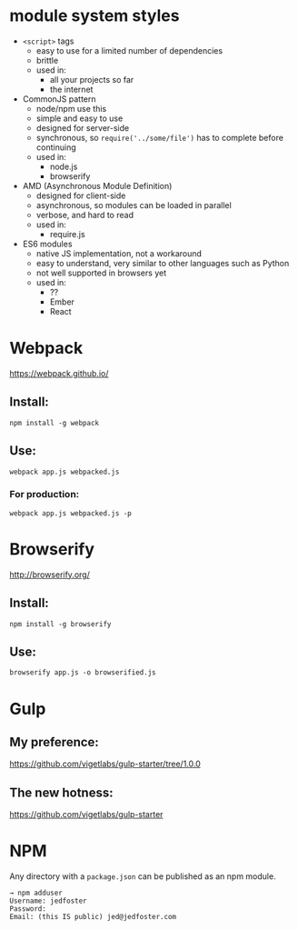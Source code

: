 # module system styles

- `<script>` tags
  - easy to use for a limited number of dependencies
  - brittle
  - used in:
    - all your projects so far
    - the internet
- CommonJS pattern
  - node/npm use this
  - simple and easy to use
  - designed for server-side
  - synchronous, so `require('../some/file')` has to complete before continuing
  - used in:
    - node.js
    - browserify
- AMD (Asynchronous Module Definition)
  - designed for client-side
  - asynchronous, so modules can be loaded in parallel
  - verbose, and hard to read
  - used in:
    - require.js
- ES6 modules
  - native JS implementation, not a workaround
  - easy to understand, very similar to other languages such as Python 
  - not well supported in browsers yet
  - used in:
    - ??
    - Ember
    - React







# Webpack

https://webpack.github.io/

## Install:

```
npm install -g webpack
```


## Use:

```
webpack app.js webpacked.js
```

### For production:

```
webpack app.js webpacked.js -p
```






# Browserify

http://browserify.org/

## Install:

```
npm install -g browserify
```


## Use: 

```
browserify app.js -o browserified.js
```



# Gulp

## My preference:

https://github.com/vigetlabs/gulp-starter/tree/1.0.0

## The new hotness:

https://github.com/vigetlabs/gulp-starter




# NPM 

Any directory with a `package.json` can be published as an npm module.

```
→ npm adduser
Username: jedfoster
Password:
Email: (this IS public) jed@jedfoster.com
```

